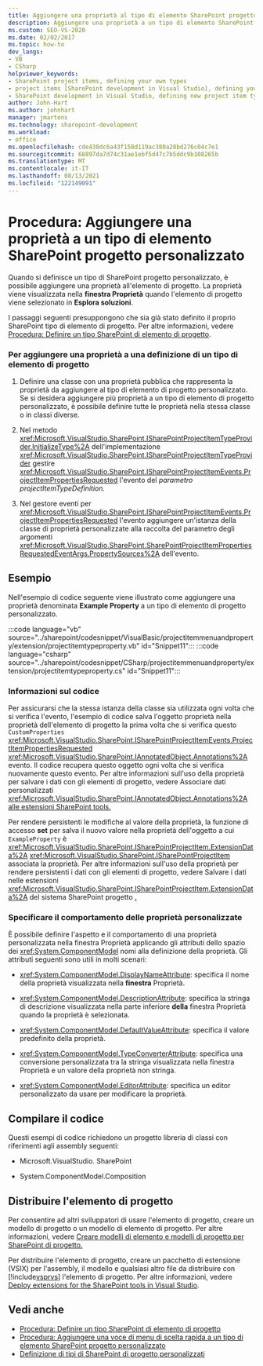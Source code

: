 ```yaml
---
title: Aggiungere una proprietà al tipo di elemento SharePoint progetto personalizzato
description: Aggiungere una proprietà a un tipo di elemento SharePoint progetto personalizzato. La proprietà viene visualizzata nel Finestra Proprietà quando l'elemento di progetto viene selezionato in Esplora soluzioni.
ms.custom: SEO-VS-2020
ms.date: 02/02/2017
ms.topic: how-to
dev_langs:
- VB
- CSharp
helpviewer_keywords:
- SharePoint project items, defining your own types
- project items [SharePoint development in Visual Studio], defining your own types
- SharePoint development in Visual Studio, defining new project item types
author: John-Hart
ms.author: johnhart
manager: jmartens
ms.technology: sharepoint-development
ms.workload:
- office
ms.openlocfilehash: cde438dc6a43f158d119ac380a28bd276c04c7e1
ms.sourcegitcommit: 68897da7d74c31ae1ebf5d47c7b5ddc9b108265b
ms.translationtype: MT
ms.contentlocale: it-IT
ms.lasthandoff: 08/13/2021
ms.locfileid: "122149091"
---
```

# <a name="how-to-add-a-property-to-a-custom-sharepoint-project-item-type"></a>Procedura: Aggiungere una proprietà a un tipo di elemento SharePoint progetto personalizzato
  Quando si definisce un tipo di SharePoint progetto personalizzato, è possibile aggiungere una proprietà all'elemento di progetto. La proprietà viene visualizzata nella **finestra Proprietà** quando l'elemento di progetto viene selezionato in **Esplora soluzioni**.

 I passaggi seguenti presuppongono che sia già stato definito il proprio SharePoint tipo di elemento di progetto. Per altre informazioni, vedere [Procedura: Definire un tipo SharePoint di elemento di progetto](../sharepoint/how-to-define-a-sharepoint-project-item-type.md).

### <a name="to-add-a-property-to-a-definition-of-a-project-item-type"></a>Per aggiungere una proprietà a una definizione di un tipo di elemento di progetto

1. Definire una classe con una proprietà pubblica che rappresenta la proprietà da aggiungere al tipo di elemento di progetto personalizzato. Se si desidera aggiungere più proprietà a un tipo di elemento di progetto personalizzato, è possibile definire tutte le proprietà nella stessa classe o in classi diverse.

2. Nel metodo <xref:Microsoft.VisualStudio.SharePoint.ISharePointProjectItemTypeProvider.InitializeType%2A> dell'implementazione <xref:Microsoft.VisualStudio.SharePoint.ISharePointProjectItemTypeProvider> gestire <xref:Microsoft.VisualStudio.SharePoint.ISharePointProjectItemEvents.ProjectItemPropertiesRequested> l'evento del *parametro projectItemTypeDefinition.*

3. Nel gestore eventi per <xref:Microsoft.VisualStudio.SharePoint.ISharePointProjectItemEvents.ProjectItemPropertiesRequested> l'evento aggiungere un'istanza della classe di proprietà personalizzate alla raccolta del parametro degli argomenti <xref:Microsoft.VisualStudio.SharePoint.SharePointProjectItemPropertiesRequestedEventArgs.PropertySources%2A> dell'evento.

## <a name="example"></a>Esempio
 Nell'esempio di codice seguente viene illustrato come aggiungere una proprietà denominata **Example Property** a un tipo di elemento di progetto personalizzato.

 :::code language="vb" source="../sharepoint/codesnippet/VisualBasic/projectitemmenuandproperty/extension/projectitemtypeproperty.vb" id="Snippet11":::
 :::code language="csharp" source="../sharepoint/codesnippet/CSharp/projectitemmenuandproperty/extension/projectitemtypeproperty.cs" id="Snippet11":::

### <a name="understand-the-code"></a>Informazioni sul codice
 Per assicurarsi che la stessa istanza della classe sia utilizzata ogni volta che si verifica l'evento, l'esempio di codice salva l'oggetto proprietà nella proprietà dell'elemento di progetto la prima volta che si verifica questo `CustomProperties` <xref:Microsoft.VisualStudio.SharePoint.ISharePointProjectItemEvents.ProjectItemPropertiesRequested> <xref:Microsoft.VisualStudio.SharePoint.IAnnotatedObject.Annotations%2A> evento. Il codice recupera questo oggetto ogni volta che si verifica nuovamente questo evento. Per altre informazioni sull'uso della proprietà per salvare i dati con gli elementi di progetto, vedere Associare dati personalizzati <xref:Microsoft.VisualStudio.SharePoint.IAnnotatedObject.Annotations%2A> [alle estensioni SharePoint tools.](../sharepoint/associating-custom-data-with-sharepoint-tools-extensions.md)

 Per rendere persistenti le modifiche al valore della proprietà, la funzione di accesso **set** per salva il nuovo valore nella proprietà dell'oggetto a cui `ExampleProperty` è <xref:Microsoft.VisualStudio.SharePoint.ISharePointProjectItem.ExtensionData%2A> <xref:Microsoft.VisualStudio.SharePoint.ISharePointProjectItem> associata la proprietà. Per altre informazioni sull'uso della proprietà per rendere persistenti i dati con gli elementi di progetto, vedere Salvare i dati nelle estensioni <xref:Microsoft.VisualStudio.SharePoint.ISharePointProjectItem.ExtensionData%2A> del sistema SharePoint progetto [.](../sharepoint/saving-data-in-extensions-of-the-sharepoint-project-system.md)

### <a name="specify-the-behavior-of-custom-properties"></a>Specificare il comportamento delle proprietà personalizzate
 È possibile definire l'aspetto e il  comportamento di una proprietà personalizzata nella finestra Proprietà applicando gli attributi dello spazio dei <xref:System.ComponentModel> nomi alla definizione della proprietà. Gli attributi seguenti sono utili in molti scenari:

- <xref:System.ComponentModel.DisplayNameAttribute>: specifica il nome della proprietà visualizzata nella **finestra** Proprietà.

- <xref:System.ComponentModel.DescriptionAttribute>: specifica la stringa di descrizione visualizzata nella parte inferiore **della** finestra Proprietà quando la proprietà è selezionata.

- <xref:System.ComponentModel.DefaultValueAttribute>: specifica il valore predefinito della proprietà.

- <xref:System.ComponentModel.TypeConverterAttribute>: specifica una conversione personalizzata tra la  stringa visualizzata nella finestra Proprietà e un valore della proprietà non stringa.

- <xref:System.ComponentModel.EditorAttribute>: specifica un editor personalizzato da usare per modificare la proprietà.

## <a name="compile-the-code"></a>Compilare il codice
 Questi esempi di codice richiedono un progetto libreria di classi con riferimenti agli assembly seguenti:

- Microsoft.VisualStudio. SharePoint

- System.ComponentModel.Composition

## <a name="deploy-the-project-item"></a>Distribuire l'elemento di progetto
 Per consentire ad altri sviluppatori di usare l'elemento di progetto, creare un modello di progetto o un modello di elemento di progetto. Per altre informazioni, vedere [Creare modelli di elemento e modelli di progetto per SharePoint di progetto.](../sharepoint/creating-item-templates-and-project-templates-for-sharepoint-project-items.md)

 Per distribuire l'elemento di progetto, creare un pacchetto di estensione (VSIX) per l'assembly, il modello e qualsiasi altro file da distribuire con [!include[vsprvs](../sharepoint/includes/vsprvs-md.md)] l'elemento di progetto. Per altre informazioni, vedere [Deploy extensions for the SharePoint tools in Visual Studio](../sharepoint/deploying-extensions-for-the-sharepoint-tools-in-visual-studio.md).

## <a name="see-also"></a>Vedi anche
- [Procedura: Definire un tipo SharePoint di elemento di progetto](../sharepoint/how-to-define-a-sharepoint-project-item-type.md)
- [Procedura: Aggiungere una voce di menu di scelta rapida a un tipo di elemento SharePoint progetto personalizzato](../sharepoint/how-to-add-a-shortcut-menu-item-to-a-custom-sharepoint-project-item-type.md)
- [Definizione di tipi di SharePoint di progetto personalizzati](../sharepoint/defining-custom-sharepoint-project-item-types.md)
